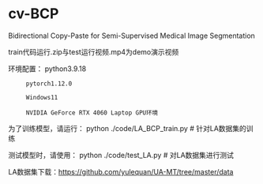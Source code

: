 # cv-BCP
Bidirectional Copy-Paste for Semi-Supervised Medical Image Segmentation



train代码运行.zip与test运行视频.mp4为demo演示视频



环境配置：
         python3.9.18  
         
         pytorch1.12.0
         
         Windows11 
         
         NVIDIA GeForce RTX 4060 Laptop GPU环境


为了训练模型，请运行：
         python ./code/LA_BCP_train.py  # 针对LA数据集的训练

测试模型时，请使用：
         python ./code/test_LA.py  # 对LA数据集进行测试


LA数据集下载：https://github.com/yulequan/UA-MT/tree/master/data


